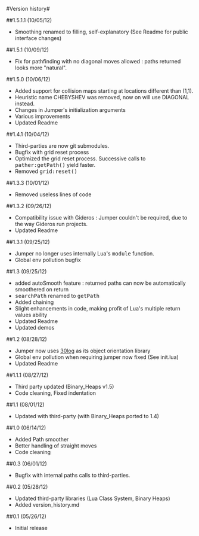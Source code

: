 #Version history#

##1.5.1.1 (10/05/12)
* Smoothing renamed to filling, self-explanatory (See Readme for public interface changes)

##1.5.1 (10/09/12)
* Fix for pathfinding with no diagonal moves allowed : paths returned looks more "natural".

##1.5.0 (10/06/12)
* Added support for collision maps starting at locations different than (1,1).
* Heuristic name CHEBYSHEV was removed, now on will use DIAGONAL instead.
* Changes in Jumper's initialization arguments
* Various improvements
* Updated Readme

##1.4.1 (10/04/12)
* Third-parties are now git submodules.
* Bugfix with grid reset process
* Optimized the grid reset process. Successive calls to <tt>pather:getPath()</tt> yield faster.
* Removed <tt>grid:reset()</tt>

##1.3.3 (10/01/12)
* Removed useless lines of code

##1.3.2 (09/26/12)
* Compatibility issue with Gideros : Jumper couldn't be required, due to the way Gideros run projects.
* Updated Readme

##1.3.1 (09/25/12)
* Jumper no longer uses internally Lua's <tt>module</tt> function.
* Global env pollution bugfix

##1.3 (09/25/12)
* added autoSmooth feature : returned paths can now be automatically smoothered on return
* <tt>searchPath</tt> renamed to <tt>getPath</tt>
* Added chaining
* Slight enhancements in code, making profit of Lua's multiple return values ability
* Updated Readme
* Updated demos

##1.2 (08/28/12)
* Jumper now uses [30log](http://github.com/Yonaba/30log) as its object orientation library
* Global env pollution when requiring jumper now fixed (See init.lua)
* Updated Readme

##1.1.1 (08/27/12)
* Third party updated (Binary_Heaps v1.5)
* Code cleaning, Fixed indentation

##1.1 (08/01/12)
* Updated with third-party (with Binary_Heaps ported to 1.4)

##1.0 (06/14/12)
* Added Path smoother
* Better handling of straight moves
* Code cleaning

##0.3 (06/01/12)
* Bugfix with internal paths calls to third-parties.

##0.2 (05/28/12)
* Updated third-party libraries (Lua Class System, Binary Heaps)
* Added version_history.md

##0.1 (05/26/12)
* Initial release
			
